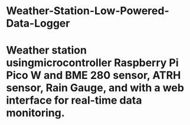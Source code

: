 # Weather-Station-Low-Powered-Data-Logger
# Weather station usingmicrocontroller Raspberry Pi Pico W and BME 280 sensor, ATRH sensor, Rain Gauge, and with a web interface for real-time data monitoring.
